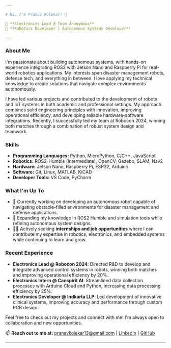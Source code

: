 ```yaml
---

# Hi, I'm Pranav Kolekar! 👋

🔧 **Electronics Lead @ Team Anonymous**  
🤖 **Robotics Developer | Autonomous Systems Developer**

---
```


### About Me

I'm passionate about building autonomous systems, with hands-on experience integrating ROS2 with Jetson Nano and Raspberry Pi for real-world robotics applications. My interests span disaster management robots, defense tech, and everything in between. I love applying my technical knowledge to create solutions that navigate complex environments autonomously.

I have led various projects and contributed to the development of robots and IoT systems in both academic and professional settings. My approach combines solid engineering principles with innovation, improving operational efficiency, and developing reliable hardware-software integrations. Recently, I successfully led my team at Robocon 2024, winning both matches through a combination of robust system design and teamwork.

### Skills
- **Programming Languages:** Python, MicroPython, C/C++, JavaScript
- **Robotics:** ROS2-Humble (Intermediate), OpenCV, Gazebo, SLAM, Nav2
- **Hardware:** Jetson Nano, Raspberry Pi, ESP32, Arduino
- **Software:** Git, Linux, MATLAB, KiCAD
- **Developer Tools:** VS Code, PyCharm

### What I'm Up To
- 🚀 Currently working on developing an autonomous robot capable of navigating obstacle-filled environments for disaster management and defense applications.
- 🌱 Expanding my knowledge in ROS2 Humble and simulation tools while refining autonomous system designs.
- 🧑‍💻 Actively seeking **internships and job opportunities** where I can contribute my expertise in robotics, electronics, and embedded systems while continuing to learn and grow.

### Recent Experience
- **Electronics Lead @ Robocon 2024**: Directed R&D to develop and integrate advanced control systems in robots, winning both matches and improving operational efficiency by 20%.
- **Electronics Intern @ Canspirit AI**: Streamlined data collection processes with Arduino Cloud and Python, increasing data processing efficiency by 25%.
- **Electronics Developer @ Indkarta LLP**: Led development of innovative clinical systems, improving accuracy and performance through custom PCB design.

Feel free to check out my projects and connect with me! I'm always open to collaboration and new opportunities.

📫 **Reach out to me at:** pranavkolekar13@gmail.com | [LinkedIn](https://www.linkedin.com/in/pranav-kolekar/) | [GitHub](https://github.com/pranavk-2003)

---

